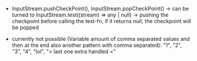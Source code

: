 

- InputStream.pushCheckPoint(), InputStream.popCheckPoint()
-> can be turned to InputStream.test((stream) => any | null)
-> pushing the checkpoint before calling the test-fn, if it returns null, the checkpoint will be popped

- currently not possible (Variable amount of comma separated values and then at the end also another pattern with comma separated):
"1", "2", "3", "4", "lol", "> last one extra handled <"